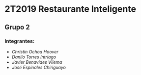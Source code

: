 # 2T2019 Restaurante Inteligente
## Grupo 2
### Integrantes:
- *Christin Ochoa Hoover*
- *Danilo Torres Intriago*
- *Javier Benavides Vilema*
- *José Espinales Chiriguayo*
